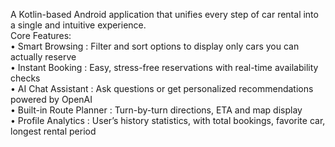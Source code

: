  A Kotlin-based Android application that unifies every step of car rental into a single and intuitive experience.   
 Core Features:  
 • Smart Browsing : Filter and sort options to display only cars you can actually reserve  
 • Instant Booking : Easy, stress-free reservations with real-time availability checks  
 • AI Chat Assistant : Ask questions or get personalized recommendations powered by OpenAI  
 • Built-in Route Planner : Turn-by-turn directions, ETA and map display  
 • Profile Analytics : User’s history statistics, with total bookings, favorite car, longest rental period  
